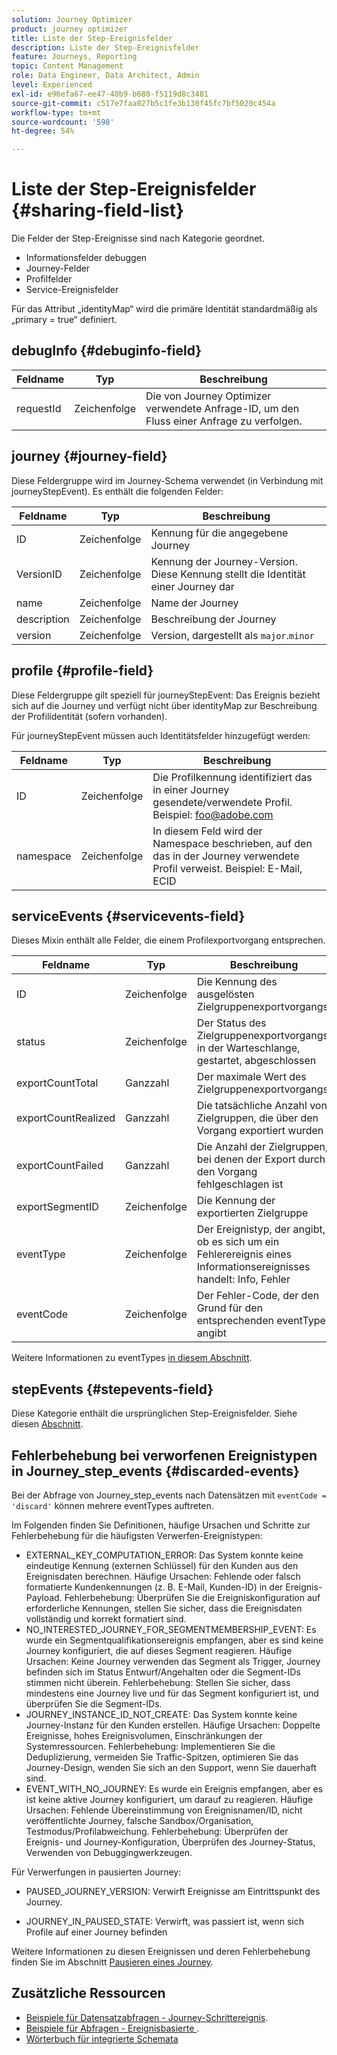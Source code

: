 ```yaml
---
solution: Journey Optimizer
product: journey optimizer
title: Liste der Step-Ereignisfelder
description: Liste der Step-Ereignisfelder
feature: Journeys, Reporting
topic: Content Management
role: Data Engineer, Data Architect, Admin
level: Experienced
exl-id: e96efa67-ee47-40b9-b680-f5119d8c3481
source-git-commit: c517e7faa027b5c1fe3b130f45fc7bf5020c454a
workflow-type: tm+mt
source-wordcount: '598'
ht-degree: 54%

---
```


# Liste der Step-Ereignisfelder {#sharing-field-list}

Die Felder der Step-Ereignisse sind nach Kategorie geordnet.

* Informationsfelder debuggen
* Journey-Felder
* Profilfelder
* Service-Ereignisfelder

Für das Attribut „identityMap“ wird die primäre Identität standardmäßig als „primary = true“ definiert.

## debugInfo {#debuginfo-field}

| Feldname | Typ | Beschreibung |
|---|---|------------|
| requestId | Zeichenfolge | Die von Journey Optimizer verwendete Anfrage-ID, um den Fluss einer Anfrage zu verfolgen. |

## journey {#journey-field}

Diese Feldergruppe wird im Journey-Schema verwendet (in Verbindung mit journeyStepEvent). Es enthält die folgenden Felder:

| Feldname | Typ | Beschreibung |
|---|---|------------|
| ID | Zeichenfolge | Kennung für die angegebene Journey |
| VersionID | Zeichenfolge | Kennung der Journey-Version. Diese Kennung stellt die Identität einer Journey dar |
| name | Zeichenfolge | Name der Journey |
| description | Zeichenfolge | Beschreibung der Journey |
| version | Zeichenfolge | Version, dargestellt als `major`.`minor` |

## profile {#profile-field}

Diese Feldergruppe gilt speziell für journeyStepEvent: Das Ereignis bezieht sich auf die Journey und verfügt nicht über identityMap zur Beschreibung der Profilidentität (sofern vorhanden).

Für journeyStepEvent müssen auch Identitätsfelder hinzugefügt werden:

| Feldname | Typ | Beschreibung |
|---|---|------------|
| ID | Zeichenfolge | Die Profilkennung identifiziert das in einer Journey gesendete/verwendete Profil. Beispiel: foo@adobe.com |
| namespace | Zeichenfolge | In diesem Feld wird der Namespace beschrieben, auf den das in der Journey verwendete Profil verweist. Beispiel: E-Mail, ECID |

## serviceEvents {#servicevents-field}

Dieses Mixin enthält alle Felder, die einem Profilexportvorgang entsprechen.

| Feldname | Typ | Beschreibung |
|---|---|------------|
| ID | Zeichenfolge | Die Kennung des ausgelösten Zielgruppenexportvorgangs |
| status | Zeichenfolge | Der Status des Zielgruppenexportvorgangs: in der Warteschlange, gestartet, abgeschlossen |
| exportCountTotal | Ganzzahl | Der maximale Wert des Zielgruppenexportvorgangs |
| exportCountRealized | Ganzzahl | Die tatsächliche Anzahl von Zielgruppen, die über den Vorgang exportiert wurden |
| exportCountFailed | Ganzzahl | Die Anzahl der Zielgruppen, bei denen der Export durch den Vorgang fehlgeschlagen ist |
| exportSegmentID | Zeichenfolge | Die Kennung der exportierten Zielgruppe |
| eventType | Zeichenfolge | Der Ereignistyp, der angibt, ob es sich um ein Fehlerereignis eines Informationsereignisses handelt: Info, Fehler |
| eventCode | Zeichenfolge | Der Fehler-Code, der den Grund für den entsprechenden eventType angibt |

Weitere Informationen zu eventTypes [in diesem Abschnitt](#discarded-events).

## stepEvents {#stepevents-field}

Diese Kategorie enthält die ursprünglichen Step-Ereignisfelder. Siehe diesen [Abschnitt](../reports/sharing-legacy-fields.md).


## Fehlerbehebung bei verworfenen Ereignistypen in Journey_step_events  {#discarded-events}

Bei der Abfrage von Journey_step_events nach Datensätzen mit `eventCode = 'discard'` können mehrere eventTypes auftreten.

Im Folgenden finden Sie Definitionen, häufige Ursachen und Schritte zur Fehlerbehebung für die häufigsten Verwerfen-Ereignistypen:

* EXTERNAL_KEY_COMPUTATION_ERROR: Das System konnte keine eindeutige Kennung (externen Schlüssel) für den Kunden aus den Ereignisdaten berechnen.
Häufige Ursachen: Fehlende oder falsch formatierte Kundenkennungen (z. B. E-Mail, Kunden-ID) in der Ereignis-Payload.
Fehlerbehebung: Überprüfen Sie die Ereigniskonfiguration auf erforderliche Kennungen, stellen Sie sicher, dass die Ereignisdaten vollständig und korrekt formatiert sind.
* NO_INTERESTED_JOURNEY_FOR_SEGMENTMEMBERSHIP_EVENT: Es wurde ein Segmentqualifikationsereignis empfangen, aber es sind keine Journey konfiguriert, die auf dieses Segment reagieren.
Häufige Ursachen: Keine Journey verwenden das Segment als Trigger, Journey befinden sich im Status Entwurf/Angehalten oder die Segment-IDs stimmen nicht überein.
Fehlerbehebung: Stellen Sie sicher, dass mindestens eine Journey live und für das Segment konfiguriert ist, und überprüfen Sie die Segment-IDs.
* JOURNEY_INSTANCE_ID_NOT_CREATE: Das System konnte keine Journey-Instanz für den Kunden erstellen.
Häufige Ursachen: Doppelte Ereignisse, hohes Ereignisvolumen, Einschränkungen der Systemressourcen.
Fehlerbehebung: Implementieren Sie die Deduplizierung, vermeiden Sie Traffic-Spitzen, optimieren Sie das Journey-Design, wenden Sie sich an den Support, wenn Sie dauerhaft sind.
* EVENT_WITH_NO_JOURNEY: Es wurde ein Ereignis empfangen, aber es ist keine aktive Journey konfiguriert, um darauf zu reagieren.
Häufige Ursachen: Fehlende Übereinstimmung von Ereignisnamen/ID, nicht veröffentlichte Journey, falsche Sandbox/Organisation, Testmodus/Profilabweichung.
Fehlerbehebung: Überprüfen der Ereignis- und Journey-Konfiguration, Überprüfen des Journey-Status, Verwenden von Debuggingwerkzeugen.

Für Verwerfungen in pausierten Journey:

* PAUSED_JOURNEY_VERSION: Verwirft Ereignisse am Eintrittspunkt des Journey.

* JOURNEY_IN_PAUSED_STATE: Verwirft, was passiert ist, wenn sich Profile auf einer Journey befinden

Weitere Informationen zu diesen Ereignissen und deren Fehlerbehebung finden Sie im Abschnitt [Pausieren eines Journey](../building-journeys/journey-pause.md#troubleshoot-profile-discards-in-paused-journeys).

## Zusätzliche Ressourcen

* [Beispiele für Datensatzabfragen - Journey-Schrittereignis](../data/datasets-query-examples.md#journey-step-event).
* [Beispiele für Abfragen - Ereignisbasierte ](query-examples.md#event-based-queries).
* [Wörterbuch für integrierte Schemata](https://experienceleague.adobe.com/tools/ajo-schemas/schema-dictionary.html?lang=de)

